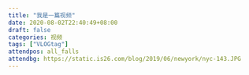 ```yaml
---
title: "我是一篇视频"
date: 2020-08-02T22:40:49+08:00
draft: false
categories: 视频
tags: ["VLOGtag"]
attendpos: all_falls
attendbg: https://static.is26.com/blog/2019/06/newyork/nyc-143.JPG
---
```


